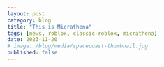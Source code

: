 ```yaml
---
layout: post
category: blog
title: "This is Micrathena"
tags: [news, roblox, classic-roblox, micrathena]
date: 2023-11-20
# image: /blog/media/spacecoast-thumbnail.jpg
published: false
---
```

